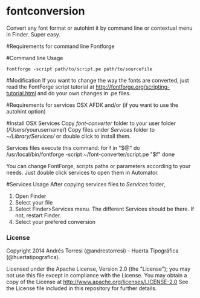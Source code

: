 fontconversion
==============

Convert any font format or autohint it by command line or contextual menu in Finder.
Super easy.

#Requirements for command line
Fontforge

#Command line Usage
	
	fontforge -script path/to/script.pe path/to/sourcefile
	
#Modification
If you want to change the way the fonts are converted, just read the FontForge script tutorial at http://fontforge.org/scripting-tutorial.html and do your own changes in .pe files.
	

#Requirements for services
OSX
AFDK and/or (if you want to use the autohint option)

#Install OSX Services
Copy *font-converter* folder to your user folder (/Users/yourusername/)
Copy files under *Services* folder to *~/Library/Services/* or double click to install them.

Services files execute this command:
	for f in "$@"
	do
		/usr/local/bin/fontforge -script ~/font-converter/script.pe "$f"
	done
	
You can change FontForge, scripts paths or parameters according to your needs.
Just double click services to open them in Automator.


#Services Usage
After copying services files to *Services* folder, 
1. Open Finder
2. Select your file
3. Select Finder>Services menu. The different Services should be there. If not, restart Finder.
4. Select your prefered conversion

### License

Copyright 2014 Andrés Torresi (@andrestorresi) - Huerta Tipográfica (@huertatipografica).

Licensed under the Apache License, Version 2.0 (the "License");
you may not use this file except in compliance with the License.
You may obtain a copy of the License at http://www.apache.org/licenses/LICENSE-2.0
See the License file included in this repository for further details.


